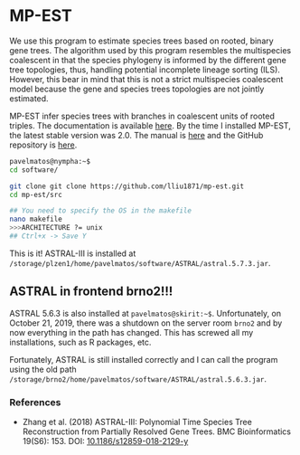 # MP-EST

We use this program to estimate species trees based on rooted, binary gene trees. The algorithm used by this program resembles the multispecies coalescent in that the species phylogeny is informed by the different gene tree topologies, thus, handling potential incomplete lineage sorting (ILS). However, this bear in mind that this is not a strict multispecies coalescent model because the gene and species trees topologies are not jointly estimated.

MP-EST infer species trees with branches in coalescent units of rooted triples. The documentation is available [here](http://faculty.franklin.uga.edu/lliu/mp-est). By the time I installed MP-EST, the latest stable version was 2.0. The manual is [here](https://faculty.franklin.uga.edu/lliu/sites/faculty.franklin.uga.edu.lliu/files/manual_mpest2.0.pdf) and the GitHub repository is [here](https://github.com/lliu1871/mp-est).

```bash
pavelmatos@nympha:~$
cd software/

git clone git clone https://github.com/lliu1871/mp-est.git
cd mp-est/src

## You need to specify the OS in the makefile
nano makefile
>>>ARCHITECTURE ?= unix 
## Ctrl+x -> Save Y
```

This is it! ASTRAL-III is installed at `/storage/plzen1/home/pavelmatos/software/ASTRAL/astral.5.7.3.jar`.

## ASTRAL in frontend brno2!!!
ASTRAL 5.6.3 is also installed at `pavelmatos@skirit:~$`. Unfortunately, on October 21, 2019, there was a shutdown on the server room `brno2` and by now everything in the path has changed. This has screwed all my installations, such as R packages, etc.

Fortunately, ASTRAL is still installed correctly and I can call the program using the old path `/storage/brno2/home/pavelmatos/software/ASTRAL/astral.5.6.3.jar`.

### References
- Zhang et al. (2018) ASTRAL-III: Polynomial Time Species Tree Reconstruction from Partially Resolved Gene Trees. BMC Bioinformatics 19(S6): 153. DOI: [10.1186/s12859-018-2129-y](https://doi.org/10.1186/s12859-018-2129-y)

